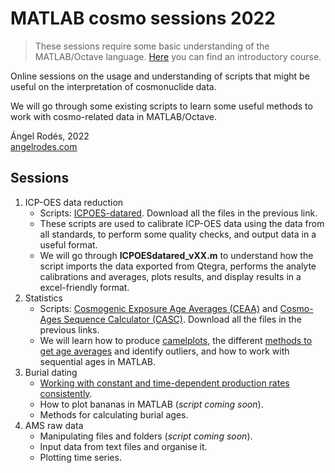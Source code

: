 # MATLAB cosmo sessions 2022

<!--
> Draft of the sessions I will be delivering soon.
-->


> These sessions require some basic understanding of the MATLAB/Octave language. [Here](https://angelrodes.github.io/Matlab_for_Geoscientists/) you can find an introductory course. 

Online sessions on the usage and understanding of scripts that might be useful on the interpretation of cosmonuclide data.

We will go through some existing scripts to learn some useful methods to work with cosmo-related data in MATLAB/Octave.

Ángel Rodés, 2022 \
[angelrodes.com](https://angelrodes.wordpress.com/)

## Sessions

1. ICP-OES data reduction
    * Scripts: [ICPOES-datared](https://github.com/angelrodes/ICPOES-datared). Download all the files in the previous link.
    * These scripts are used to calibrate ICP-OES data using the data from all standards, to perform some quality checks, and output data in a useful format.
    * We will go through **ICPOESdatared_vXX.m** to understand how the script imports the data exported from Qtegra, performs the analyte calibrations and averages, plots results, and display results in a excel-friendly format.
2. Statistics
    * Scripts: [Cosmogenic Exposure Age Averages (CEAA)](https://github.com/angelrodes/CEAA) and [Cosmo-Ages Sequence Calculator (CASC)](https://github.com/angelrodes/CASC).   Download all the files in the previous links.
    * We will learn how to produce [camelplots](https://cosmognosis.wordpress.com/2011/07/25/what-is-a-camel-diagram-anyway/), the different [methods to get age averages](https://angelrodes.wordpress.com/2020/12/07/cosmogenic-exposure-age-averages/) and identify outliers, and how to work with sequential ages in MATLAB.
3. Burial dating
    * [Working with constant and time-dependent production rates consistently](https://angelrodes.wordpress.com/2021/12/15/average-cosmogenic-production-rate-calculator/).
    * How to plot bananas in MATLAB (*script coming soon*).
    * Methods for calculating burial ages.
3. AMS raw data
    * Manipulating files and folders (*script coming soon*).
    * Input data from text files and organise it.
    * Plotting time series.

<!--
https://doodle.com/poll/qtutiw26d286d26h?utm_source=poll&utm_medium=link
-->
